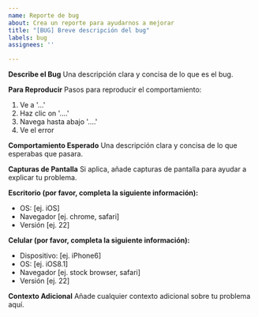 ```yaml
---
name: Reporte de bug
about: Crea un reporte para ayudarnos a mejorar
title: "[BUG] Breve descripción del bug"
labels: bug
assignees: ''

---
```


**Describe el Bug**
Una descripción clara y concisa de lo que es el bug.

**Para Reproducir**
Pasos para reproducir el comportamiento:
1. Ve a '...'
2. Haz clic on '....'
3. Navega hasta abajo '....'
4. Ve el error

**Comportamiento Esperado**
Una descripción clara y concisa de lo que esperabas que pasara.

**Capturas de Pantalla**
Si aplica, añade capturas de pantalla para ayudar a explicar tu problema.

**Escritorio (por favor, completa la siguiente información):**
 - OS: [ej. iOS]
 - Navegador [ej. chrome, safari]
 - Versión [ej. 22]

**Celular (por favor, completa la siguiente información):**
 - Dispositivo: [ej. iPhone6]
 - OS: [ej. iOS8.1]
 - Navegador [ej. stock browser, safari]
 - Versión [ej. 22]

**Contexto Adicional**
Añade cualquier contexto adicional sobre tu problema aquí.
